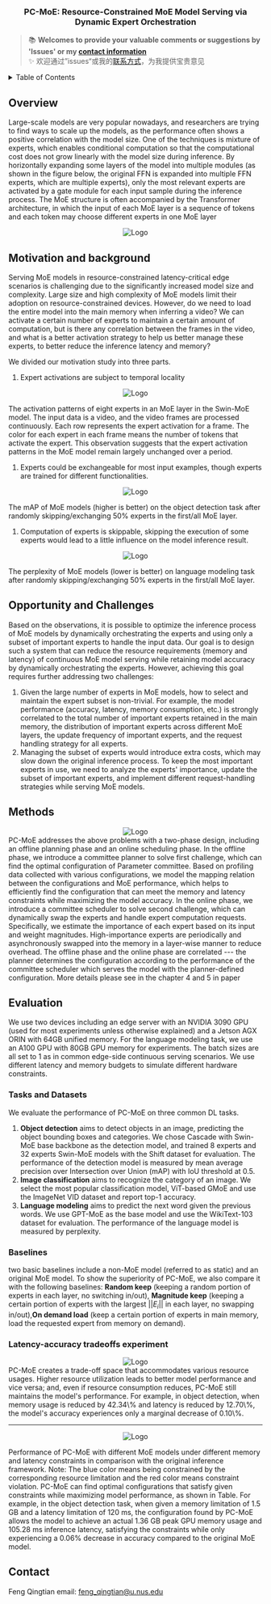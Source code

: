 
<!-- PROJECT LOGO -->
<br />
<div align="center">
<h3 align="center">PC-MoE: Resource-Constrained MoE Model Serving via Dynamic Expert Orchestration</h3>
  <p align="center">
  </p>
</div>

<!-- <video src="project_video.mp4" width="800px" height="600px" controls="controls"></video> -->

> 📚 **Welcomes to provide your valuable comments or suggestions by 'Issues' or my [contact information](#contact)**    
> ✨ 欢迎通过”issues“或我的[联系方式](#contact)，为我提供宝贵意见   

<!-- TABLE OF CONTENTS -->
<details>
  <summary>Table of Contents</summary>
  <ol>
    <li>
      <a href="#overview">Overview</a>
    </li>
    <li>
      <a href="#motivation-and-background">Motivation and background</a>
    </li>
    <li><a href="#opportunity-and-challenges">Opportunity and Challenges</a>
    <li><a href="#methods">Methods</a>
    <li><a href="#evaluation">Evaluation</a>
    <ul>
        <li><a href="#tasks-and-datasets">Tasks and Datasets</a></li>
        <li><a href="#baselines">Baselines</a></li>
        <li><a href="#latency-accuracy-tradeoffs-experiment">Latency-accuracy tradeoffs experiment</a></li>
      </ul>
    </li>
    <li><a href="#contact">Contact</a></li>
  </ol>
</details>

## Overview
Large-scale models are very popular nowadays, and researchers are trying to find ways to scale up the models, as the performance often shows a positive correlation with the model size. One of the techniques is mixture of experts, which enables conditional computation so that the computational cost does not grow linearly with the model size during inference. By horizontally expanding some layers of the model into multiple modules (as shown in the figure below, the original FFN is expanded into multiple FFN experts, which are multiple experts), only the most relevant experts are activated by a gate module for each input sample during the inference process.
The MoE structure is often accompanied by the Transformer architecture, in which the input of each MoE layer is a sequence of tokens and each token may choose different experts in one MoE layer
<div align="center">
<img src="image/PC-MOE_readme/1692863659911.png" alt="Logo">
</div>


## Motivation and background
Serving MoE models in resource-constrained latency-critical edge scenarios is challenging due to the significantly increased model size and complexity.
Large size and high complexity of MoE models limit their adoption on resource-constrained devices. However, do we need to load the entire model into the main memory when inferring a video? We can activate a certain number of experts to maintain a certain amount of computation, but is there any correlation between the frames in the video, and what is a better activation strategy to help us better manage these experts, to better reduce the inference latency and memory?

We divided our motivation study into three parts.
1. Expert activations are subject to temporal locality
<div align="center">
<img src="image/PC-MOE_readme/1692864129239.png" alt="Logo">
</div>

The activation patterns of eight experts in an MoE layer in the Swin-MoE model. The input data is a video, and the video frames are processed continuously. Each row represents the expert activation for a frame. The color for each expert in each frame means the number of tokens that activate the expert.
This observation suggests that the expert activation patterns in the MoE model remain largely unchanged over a period.

1. Experts could be exchangeable for most input examples, though experts are trained for different functionalities.

<div align="center">
<img src="image/PC-MOE_readme/1692864836096.png" alt="Logo">
</div>

The mAP of MoE models (higher is better) on the object detection task after randomly skipping/exchanging 50% experts in the first/all MoE layer.

1. Computation of experts is skippable, skipping the execution of some experts would lead to a little influence on the model inference result.
<div align="center">
<img src="image/PC-MOE_readme/1692864854950.png" alt="Logo">
</div>

The perplexity of MoE models (lower is better) on language modeling task after randomly skipping/exchanging 50% experts in the first/all MoE layer.

## Opportunity and Challenges
Based on the observations, it is possible to optimize the inference process of MoE models by dynamically orchestrating the experts and using only a subset of important experts to handle the input data.
Our goal is to design such a system that can reduce the resource requirements (memory and latency) of continuous MoE model serving while retaining model accuracy by dynamically orchestrating the experts.
However, achieving this goal requires further addressing two challenges:
1. Given the large number of experts in MoE models, how to select and maintain the expert subset is non-trivial. For example, the model performance (accuracy, latency, memory consumption, etc.) is strongly correlated to the total number of important experts retained in the main memory, the distribution of important experts across different MoE layers, the update frequency of important experts, and the request handling strategy for all experts.
2. Managing the subset of experts would introduce extra costs, which may slow down the original inference process.
To keep the most important experts in use, we need to analyze the experts' importance, update the subset of important experts, and implement different request-handling strategies while serving MoE models.

## Methods
<div align="center">
<img src="image/PC-MOE_readme/1692868081700.png" alt="Logo">
</div>
PC-MoE addresses the above problems with a two-phase design, including an offline planning phase and an online scheduling phase.
In the offline phase, we introduce a committee planner to solve first challenge, which can find the optimal configuration of Parameter committee. Based on profiling data collected with various configurations, we model the mapping relation between the configurations and MoE performance, which helps to efficiently find the configuration that can meet the memory and latency constraints while maximizing the model accuracy.
In the online phase, we introduce a committee scheduler to solve second challenge, which can dynamically swap the experts and handle expert computation requests. Specifically, we estimate the importance of each expert based on its input and weight magnitudes. High-importance experts are periodically and asynchronously swapped into the memory in a layer-wise manner to reduce overhead.
The offline phase and the online phase are correlated --- the planner determines the configuration according to the performance of the committee scheduler which serves the model with the planner-defined configuration.
More details please see in the chapter 4 and 5 in paper

## Evaluation
We use two devices including an edge server with an NVIDIA 3090 GPU (used for most experiments unless otherwise explained) and a Jetson AGX ORIN with 64GB unified memory.
For the language modeling task, we use an A100 GPU with 80GB GPU memory for experiments.
The batch sizes are all set to 1 as in common edge-side continuous serving scenarios.
We use different latency and memory budgets to simulate different hardware constraints.

### Tasks and Datasets
We evaluate the performance of PC-MoE on three common DL tasks.
1. __Object detection__ aims to detect objects in an image, predicting the object bounding boxes and categories. We chose Cascade with Swin-MoE base backbone as the detection model, and trained 8 experts and 32 experts Swin-MoE models with the Shift dataset for evaluation. The performance of the detection model is measured by mean average precision over Intersection over Union (mAP) with IoU threshold at 0.5.
2. __Image classification__ aims to recognize the category of an image. We select the most popular classification model, ViT-based GMoE and use the ImageNet VID dataset and report top-1 accuracy.
3. __Language modeling__ aims to predict the next word given the previous words. We use GPT-MoE as the base model and use the WikiText-103 dataset for evaluation. The performance of the language model is measured by perplexity.

### Baselines
two basic baselines include a non-MoE model (referred to as static) and an original MoE model.
To show the superiority of PC-MoE, we also compare it with the following baselines:
__Random keep__ (keeping a random portion of experts in each layer, no switching in/out), __Magnitude keep__ (keeping a certain portion of experts with the largest $||E_i||$ in each layer, no swapping in/out),__On demand load__ (keep a certain portion of experts in main memory, load the requested expert from memory on demand).

### Latency-accuracy tradeoffs experiment
<div align="center">
<img src="image/PC-MOE_readme/1693043912327.png" alt="Logo">
</div>
PC-MoE creates a trade-off space that accommodates various resource usages. Higher resource utilization leads to better model performance and vice versa; and, even if resource consumption reduces, PC-MoE still maintains the model's performance. 
For example, in object detection, when memory usage is reduced by 42.34\% and latency is reduced by 12.70\%, the model's accuracy experiences only a marginal decrease of 0.10\%.

---

<div align="center">
<img src="image/PC-MOE_readme/1693045029398.png" alt="Logo">
</div>

Performance of PC-MoE with different MoE models under different memory and latency constraints in comparison with the original inference framework. Note: The blue color means being constrained by the corresponding resource limitation and the red color means constraint violation.
PC-MoE can find optimal configurations that satisfy given constraints while maximizing model performance, as shown in Table. For example, in the object detection task, when given a memory limitation of 1.5 GB and a latency limitation of 120 ms, the configuration found by PC-MoE allows the model to achieve an actual 1.36 GB peak GPU memory usage and 105.28 ms inference latency, satisfying the constraints while only experiencing a 0.06\% decrease in accuracy compared to the original MoE model.

## Contact
Feng Qingtian 
email: feng_qingtian@u.nus.edu
